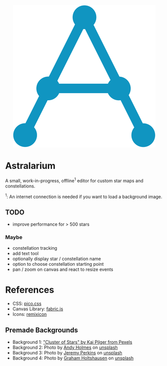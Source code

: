 <p align="center">
    <img src="logo.svg" alt="Astralarium Logo" />
</p>

# Astralarium
A small, work-in-progress, offline<sup>1</sup> editor for custom star maps and constellations.


<sup>1</sup>: An internet connection is needed if you want to load a background image.

## TODO
* improve performance for > 500 stars

### Maybe
* constellation tracking
* add text tool
* optionally display star / constellation name
* option to choose constellation starting point
* pan / zoom on canvas and react to resize events

# References
* CSS: [pico.css](https://picocss.com/)
* Canvas Library: [fabric.js](http://fabricjs.com)
* Icons: [remixicon](https://remixicon.com/)

## Premade Backgrounds
* Background 1: ["Cluster of Stars" by Kai Pilger from Pexels](https://www.pexels.com/photo/cluster-of-stars-1341279/)
* Background 2: Photo by [Andy Holmes](https://unsplash.com/@andyjh07?) on [unsplash](https://unsplash.com/wallpapers/nature/star)
* Background 3: Photo by [Jeremy Perkins](https://unsplash.com/@jeremyperkins) on [unsplash](https://unsplash.com/wallpapers/nature/star)
* Background 4: Photo by [Graham Holtshausen](https://unsplash.com/@freedomstudios) on [unsplash](https://unsplash.com/wallpapers/nature/star)
